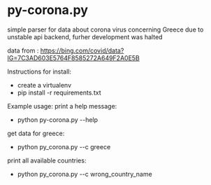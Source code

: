 # py-corona.py
simple parser for data about corona virus concerning Greece
due to unstable api backend, furher development was halted


data from :
https://bing.com/covid/data?IG=7C3AD603E5764F8585272A649F2A0E5B


Instructions for install:
* create a virtualenv
* pip install -r requirements.txt

Example usage:
print a help message:
* python py-corona.py --help

get data for greece:
* python py_corona.py --c greece

print all available countries:
* python py_corona.py --c wrong_country_name

